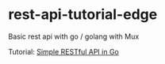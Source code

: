 # rest-api-tutorial-edge

Basic rest api with go / golang with Mux

Tutorial:
[Simple RESTful API in Go](https://www.youtube.com/watch?v=W5b64DXeP0o&list=PLzUGFf4GhXBL4GHXVcMMvzgtO8-WEJIoY&index=1)
